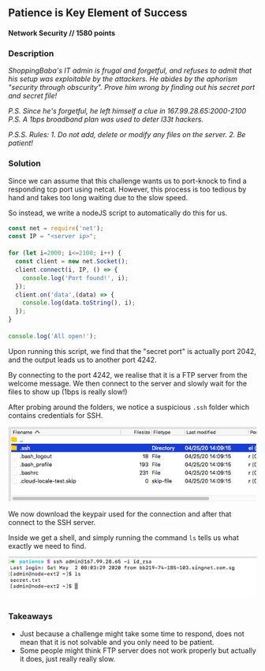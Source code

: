 ## Patience is Key Element of Success
#### Network Security // 1580 points

### Description
*ShoppingBaba's IT admin is frugal and forgetful, and refuses to admit that his setup was exploitable by the attackers. He abides by the aphorism "security through obscurity". Prove him wrong by finding out his secret port and secret file!*

_P.S. Since he's forgetful, he left himself a clue in 167.99.28.65:2000-2100_
_P.S. A 1bps broadband plan was used to deter l33t hackers._

_P.S.S. Rules:_
_1. Do not add, delete or modify any files on the server._
_2. Be patient!_

### Solution
Since we can assume that this challenge wants us to port-knock to find a responding tcp port using netcat. However, this process is too tedious by hand and takes too long waiting due to the slow speed.

So instead, we write a nodeJS script to automatically do this for us.
```js
const net = require('net');
const IP = "<server ip>";

for (let i=2000; i<=2100; i++) {
  const client = new net.Socket();
  client.connect(i, IP, () => {
    console.log('Port found!', i);
  });
  client.on('data',(data) => {
    console.log(data.toString(), i);
  });
}

console.log('All open!');
```

Upon running this script, we find that the "secret port" is actually port 2042, and the output leads us to another port 4242.

By connecting to the port 4242, we realise that it is a FTP server from the welcome message. We then connect to the server and slowly wait for the files to show up (1bps is really slow!)

After probing around the folders, we notice a suspicious `.ssh` folder which contains credentials for SSH.

![Suspicious folder](https://raw.githubusercontent.com/willi123yao/Cyberthon2020_Writeups/master/network_security/patience_is_key_element_of_success/image-1.png)

We now download the keypair used for the connection and after that connect to the SSH server.

Inside we get a shell, and simply running the command `ls` tells us what exactly we need to find.

![Shell](https://raw.githubusercontent.com/willi123yao/Cyberthon2020_Writeups/master/network_security/patience_is_key_element_of_success/image-2.png)

### Takeaways
- Just because a challenge might take some time to respond, does not mean that it is not solvable and you only need to be patient.
- Some people might think FTP server does not work properly but actually it does, just really really slow.

